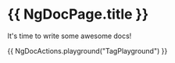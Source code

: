 # {{ NgDocPage.title }}

It's time to write some awesome docs!

{{ NgDocActions.playground("TagPlayground") }}
